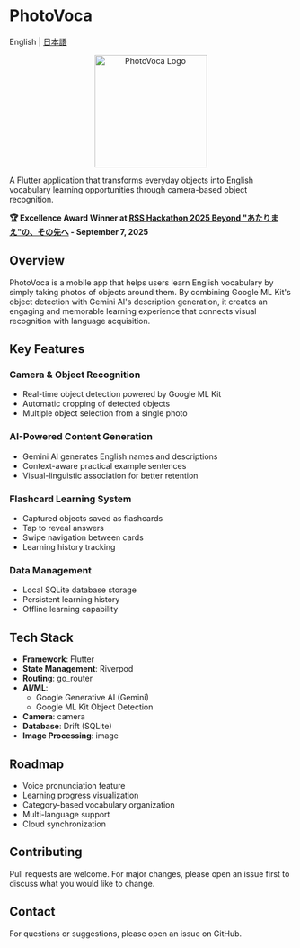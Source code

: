 # PhotoVoca

English | [日本語](README_JP.md)

<p align="center">
  <img src="assets/images/photovoca.png" alt="PhotoVoca Logo" width="200"/>
</p>

A Flutter application that transforms everyday objects into English vocabulary learning opportunities through camera-based object recognition.

**🏆 Excellence Award Winner at [RSS Hackathon 2025 Beyond "あたりまえ"の、その先へ](https://www.craftstadium.com/hackathon/rss-hackathon-2025-beyond) - September 7, 2025**

## Overview

PhotoVoca is a mobile app that helps users learn English vocabulary by simply taking photos of objects around them. By combining Google ML Kit's object detection with Gemini AI's description generation, it creates an engaging and memorable learning experience that connects visual recognition with language acquisition.

## Key Features

### Camera & Object Recognition
- Real-time object detection powered by Google ML Kit
- Automatic cropping of detected objects
- Multiple object selection from a single photo

### AI-Powered Content Generation
- Gemini AI generates English names and descriptions
- Context-aware practical example sentences
- Visual-linguistic association for better retention

### Flashcard Learning System
- Captured objects saved as flashcards
- Tap to reveal answers
- Swipe navigation between cards
- Learning history tracking

### Data Management
- Local SQLite database storage
- Persistent learning history
- Offline learning capability

## Tech Stack

- **Framework**: Flutter
- **State Management**: Riverpod
- **Routing**: go_router
- **AI/ML**:
  - Google Generative AI (Gemini)
  - Google ML Kit Object Detection
- **Camera**: camera
- **Database**: Drift (SQLite)
- **Image Processing**: image


## Roadmap

- Voice pronunciation feature
- Learning progress visualization
- Category-based vocabulary organization
- Multi-language support
- Cloud synchronization

## Contributing

Pull requests are welcome. For major changes, please open an issue first to discuss what you would like to change.

## Contact

For questions or suggestions, please open an issue on GitHub.